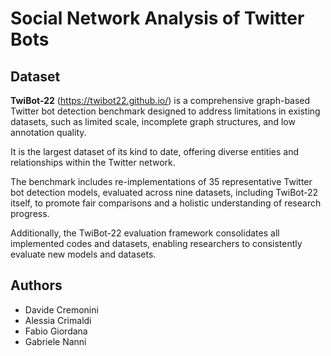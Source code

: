 # Social Network Analysis of Twitter Bots

## Dataset
**TwiBot-22** (https://twibot22.github.io/) is a comprehensive graph-based Twitter bot detection benchmark designed to address limitations in existing datasets, such as limited scale, incomplete graph structures, and low annotation quality.

It is the largest dataset of its kind to date, offering diverse entities and relationships within the Twitter network.

The benchmark includes re-implementations of 35 representative Twitter bot detection models, evaluated across nine datasets, including TwiBot-22 itself, to promote fair comparisons and a holistic understanding of research progress.

Additionally, the TwiBot-22 evaluation framework consolidates all implemented codes and datasets, enabling researchers to consistently evaluate new models and datasets. 

## Authors
- Davide Cremonini
- Alessia Crimaldi
- Fabio Giordana
- Gabriele Nanni
